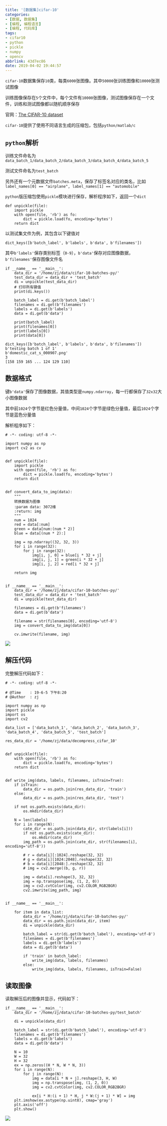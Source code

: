 ```yaml
---
title: '[数据集]cifar-10'
categories: 
- [数据, 数据集]
- [编程, 编程语言]
- [编程, 代码库]
tags: 
- cifar10
- python
- pickle
- numpy
- opencv
abbrlink: 43d7ec86
date: 2019-04-02 19:44:57
---
```


`cifar-10`数据集保存`10`类，每类`6000`张图像。其中`50000`张训练图像和`10000`张测试图像

训练图像保存在`5`个文件中，每个文件有`10000`张图像，测试图像保存在一个文件，训练和测试图像都以随机顺序保存

官网：[The CIFAR-10 dataset](http://www.cs.toronto.edu/~kriz/cifar.html)

`cifar-10`提供了使用不同语言生成的压缩包，包括`python/matlab/c`

## `python`解析

训练文件命名为`data_batch_1/data_batch_2/data_batch_3/data_batch_4/data_batch_5`

测试文件命名为`test_batch`

另外还有一个元数据文件`batches.meta`，保存了标签名对应的类名，比如`label_names[0] == "airplane", label_names[1] == "automobile"`

`python`版压缩包使用`pickle`模块进行保存，解析程序如下，返回一个`dict`

```
def unpickle(file):
    import pickle
    with open(file, 'rb') as fo:
        dict = pickle.load(fo, encoding='bytes')
    return dict
```

以测试集文件为例，其包含以下键值对

```
dict_keys([b'batch_label', b'labels', b'data', b'filenames'])
```

其中`b'labels'`保存类别标签（`0-9`），`b'data'`保存对应图像数据，`b'filenames'`保存图像文件名

```
if __name__ == '__main__':
    data_dir = '/home/zj/data/cifar-10-batches-py/'
    test_data_dir = data_dir + 'test_batch'
    di = unpickle(test_data_dir)
    # 打印所有键值
    print(di.keys())

    batch_label = di.get(b'batch_label')
    filenames = di.get(b'filenames')
    labels = di.get(b'labels')
    data = di.get(b'data')

    print(batch_label)
    print(filenames[0])
    print(labels[0])
    print(data[0])

dict_keys([b'batch_label', b'labels', b'data', b'filenames'])
b'testing batch 1 of 1'
b'domestic_cat_s_000907.png'
3
[158 159 165 ... 124 129 110]
```

## 数据格式

键`b'data'`保存了图像数据，其值类型是`numpy.ndarray`，每一行都保存了`32x32`大小图像数据

其中前`1024`个字节是红色分量值，中间`1024`个字节是绿色分量值，最后`1024`个字节是蓝色分量值

解析程序如下：

```
# -*- coding: utf-8 -*-

import numpy as np
import cv2 as cv


def unpickle(file):
    import pickle
    with open(file, 'rb') as fo:
        dict = pickle.load(fo, encoding='bytes')
    return dict


def convert_data_to_img(data):
    """
    转换数据为图像
    :param data: 3072维
    :return: img
    """
    num = 1024
    red = data[:num]
    green = data[num:(num * 2)]
    blue = data[(num * 2):]

    img = np.ndarray((32, 32, 3))
    for i in range(32):
        for j in range(32):
            img[i, j, 0] = blue[i * 32 + j]
            img[i, j, 1] = green[i * 32 + j]
            img[i, j, 2] = red[i * 32 + j]

    return img


if __name__ == '__main__':
    data_dir = '/home/zj/data/cifar-10-batches-py/'
    test_data_dir = data_dir + 'test_batch'
    di = unpickle(test_data_dir)

    filenames = di.get(b'filenames')
    data = di.get(b'data')

    filename = str(filenames[0], encoding='utf-8')
    img = convert_data_to_img(data[0])

    cv.imwrite(filename, img)
```

![](/imgs/cifar-10数据集解析/domestic_cat_s_000907.png)

## 解压代码

完整解压代码如下：

```
# -*- coding: utf-8 -*-

# @Time    : 19-6-5 下午8:20
# @Author  : zj

import numpy as np
import pickle
import os
import cv2

data_list = ['data_batch_1', 'data_batch_2', 'data_batch_3', 'data_batch_4', 'data_batch_5', 'test_batch']

res_data_dir = '/home/zj/data/decompress_cifar_10'


def unpickle(file):
    with open(file, 'rb') as fo:
        dict = pickle.load(fo, encoding='bytes')
    return dict


def write_img(data, labels, filenames, isTrain=True):
    if isTrain:
        data_dir = os.path.join(res_data_dir, 'train')
    else:
        data_dir = os.path.join(res_data_dir, 'test')

    if not os.path.exists(data_dir):
        os.mkdir(data_dir)

    N = len(labels)
    for i in range(N):
        cate_dir = os.path.join(data_dir, str(labels[i]))
        if not os.path.exists(cate_dir):
            os.mkdir(cate_dir)
        img_path = os.path.join(cate_dir, str(filenames[i], encoding='utf-8'))

        # r = data[i][:1024].reshape(32, 32)
        # g = data[i][1024:2048].reshape(32, 32)
        # b = data[i][2048:].reshape(32, 32)
        # img = cv2.merge((b, g, r))

        img = data[i].reshape(3, 32, 32)
        img = np.transpose(img, (1, 2, 0))
        img = cv2.cvtColor(img, cv2.COLOR_RGB2BGR)
        cv2.imwrite(img_path, img)


if __name__ == '__main__':

    for item in data_list:
        data_dir = '/home/zj/data/cifar-10-batches-py/'
        data_dir = os.path.join(data_dir, item)
        di = unpickle(data_dir)

        batch_label = str(di.get(b'batch_label'), encoding='utf-8')
        filenames = di.get(b'filenames')
        labels = di.get(b'labels')
        data = di.get(b'data')

        if 'train' in batch_label:
            write_img(data, labels, filenames)
        else:
            write_img(data, labels, filenames, isTrain=False)
```

## 读取图像

读取解压后的图像并显示，代码如下：

```
if __name__ == '__main__':
    data_dir = '/home/zj/data/cifar-10-batches-py/test_batch'

    di = unpickle(data_dir)

    batch_label = str(di.get(b'batch_label'), encoding='utf-8')
    filenames = di.get(b'filenames')
    labels = di.get(b'labels')
    data = di.get(b'data')

    N = 10
    W = 32
    H = 32
    ex = np.zeros((H * N, W * N, 3))
    for i in range(N):
        for j in range(N):
            img = data[i * N + j].reshape(3, H, W)
            img = np.transpose(img, (1, 2, 0))
            img = cv2.cvtColor(img, cv2.COLOR_RGB2BGR)

            ex[i * H:(i + 1) * H, j * W:(j + 1) * W] = img
    plt.imshow(ex.astype(np.uint8), cmap='gray')
    plt.axis('off')
    plt.show()
```

![](/imgs/cifar-10数据集解析/mix.png)